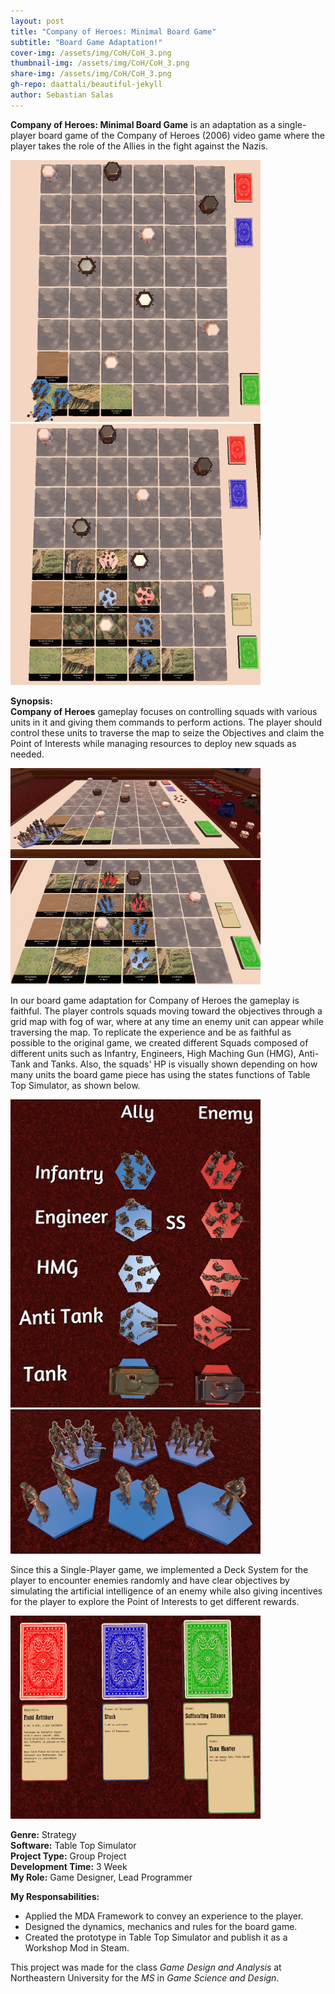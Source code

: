 ```yaml
---
layout: post
title: "Company of Heroes: Minimal Board Game"
subtitle: "Board Game Adaptation!"
cover-img: /assets/img/CoH/CoH_3.png
thumbnail-img: /assets/img/CoH/CoH_3.png
share-img: /assets/img/CoH/CoH_3.png
gh-repo: daattali/beautiful-jekyll
author: Sebastian Salas
---
```


**Company of Heroes: Minimal Board Game** is an adaptation as a single-player board game of the Company of Heroes (2006) video game where the player takes the role of the Allies in the fight against the Nazis.

<div class="row">
  <div class="column">
    <img src="/assets/img//CoH/CoH_7.png" width="400" /> 
    </div>
    <div class="column">
      <img src="/assets/img//CoH/CoH_4.png" width="400" /> 
    </div> 
</div>

**Synopsis:**\
**Company of Heroes** gameplay focuses on controlling squads with various units in it and giving them commands to perform actions. The player should control these units to traverse the map to seize the Objectives and claim the Point of Interests while managing resources to deploy new squads as needed.

<div class="row">
  <div class="column">
    <img src="/assets/img//CoH/CoH_5.png" width="400" /> 
    </div>
    <div class="column">
      <img src="/assets/img//CoH/CoH_3.png" width="400" /> 
    </div> 
</div>

In our board game adaptation for Company of Heroes the gameplay is faithful. The player controls squads moving toward the objectives through a grid map with fog of war, where at any time an enemy unit can appear while traversing the map. To replicate the experience and be as faithful as possible to the original game, we created different Squads composed of different units such as Infantry, Engineers, High Maching Gun (HMG), Anti-Tank and Tanks. Also, the squads' HP is visually shown depending on how many units the board game piece has using the states functions of Table Top Simulator, as shown below.

<div class="row">
  <div class="column">
    <img src="/assets/img//CoH/CoH_Units.png" width="400" /> 
    </div>
    <div class="column">
      <img src="/assets/img//CoH/CoH_Units_HP.png" width="400" /> 
    </div> 
</div>

Since this a Single-Player game, we implemented a Deck System for the player to encounter enemies randomly and have clear objectives by simulating the artificial intelligence of an enemy while also giving incentives for the player to explore the Point of Interests to get different rewards.

<div class="row">
    <div class="column">
      <img src="/assets/img//CoH/CoH_Deck_System.png" width="400" /> 
    </div> 
</div>

**Genre:** Strategy\
**Software:** Table Top Simulator\
**Project Type:** Group Project\
**Development Time:** 3 Week\
**My Role:** Game Designer, Lead Programmer



**My Responsabilities:**
* Applied the MDA Framework to convey an experience to the player.
* Designed the dynamics, mechanics and rules for the board game.
* Created the prototype in Table Top Simulator and publish it as a Workshop Mod in Steam.

This project was made for the class *Game Design and Analysis* at Northeastern University for the *MS* in *Game Science and Design*.


